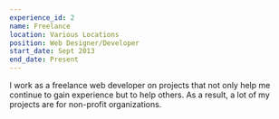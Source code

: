 ```yaml
---
experience_id: 2
name: Freelance
location: Various Locations
position: Web Designer/Developer
start_date: Sept 2013
end_date: Present
---
```


I work as a freelance web developer on projects that not only help me continue to gain experience but to help others. As a result, a lot of my projects are for non-profit organizations.